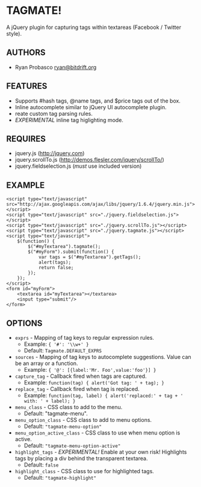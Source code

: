 TAGMATE!
========
A jQuery plugin for capturing tags within textareas (Facebook / Twitter style).


AUTHORS
-------
* Ryan Probasco <ryan@bitdrift.org>


FEATURES
--------
* Supports #hash tags, @name tags, and $price tags out of the box.
* Inline autocomplete similar to jQuery UI autocomplete plugin.
* reate custom tag parsing rules.
* *EXPERIMENTAL* inline tag higlighting mode.


REQUIRES
--------
- jquery.js (http://jquery.com)
- jquery.scrollTo.js (http://demos.flesler.com/jquery/scrollTo/)
- jquery.fieldselection.js (*must* use included version)


EXAMPLE
-------
    <script type="text/javascript" src="http://ajax.googleapis.com/ajax/libs/jquery/1.6.4/jquery.min.js"></script>
    <script type="text/javascript" src="./jquery.fieldselection.js"></script>
    <script type="text/javascript" src="./jquery.scrollTo.js"></script>
    <script type="text/javascript" src="./jquery.tagmate.js"></script>
    <script type="text/javascript">
        $(function() {
            $("#myTextarea").tagmate();
            $("#myForm").submit(function() {
                var tags = $("#myTextarea").getTags();
                alert(tags);
                return false;
            });
        });
    </script>
    <form id="myForm">
        <textarea id="myTextarea"></textarea>
        <input type="submit"/>
    </form>


OPTIONS
-------
* `exprs` - Mapping of tag keys to regular expression rules.
  - Example: `{ '#': '\\w+' }`
  - Default: `Tagmate.DEFAULT_EXPRS`
* `sources` - Mapping of tag keys to autocomplete suggestions. Value can be an array 
  or a function.
  - Example: `{ '@': [{label:'Mr. Foo',value:'foo'}] }`
* `capture_tag` - Callback fired when tags are captured.
  - Example: `function(tag) { alert('Got tag: ' + tag); }`
* `replace_tag` - Callback fired when tag is replaced.
  - Example: `function(tag, label) { alert('replaced:' + tag + ' with: ' + label); }`
* `menu_class` - CSS class to add to the menu.
  - Default: "tagmate-menu".
* `menu_option_class` - CSS class to add to menu options.
  - Default: `"tagmate-menu-option"`
* `menu_option_active_class` - CSS class to use when menu option is active. 
  - Default: `"tagmate-menu-option-active"`
* `highlight_tags` - *EXPERIMENTAL!* Enable at your own risk! Highlights tags by 
  placing a div behind the transparent textarea.
  - Default: `false`
* `highlight_class` - CSS class to use for highlighted tags.
  - Default: `"tagmate-highlight"`

